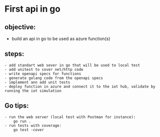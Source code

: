 # First api in go

## objective:
   - build an api in go to be used as azure function(s)

## steps:
    - add standart web sever in go that will be used to local test
    - add unitest to cover net/http code
    - write openapi specs for functions
    - generate golang code from the openapi specs
    - implement ann add unit tests
    - deploy function in azure and connect it to the iot hub, validate by running the iot simulation

## Go tips:
    - run the web server (local test with Postman for instance):
        go run .
    - run tests with coverage: 
        go test -cover